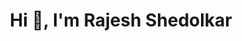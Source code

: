 <h1 align="center">Hi 👋, I'm Rajesh Shedolkar</h1>

<!--
<p align="left"> <img src="https://komarev.com/ghpvc/?username=shedolkar12&label=Profile%20views&color=0e75b6&style=flat" alt="shedolkar12" /> </p>

<p align="left"> <a href="https://github.com/ryo-ma/github-profile-trophy"><img src="https://github-profile-trophy.vercel.app/?username=shedolkar12" alt="shedolkar12" /></a> </p>

- 🔭 I’m currently working on **Python, NodeJS, React and bunch of other new tech**
-->

<!--
**shedolkar12/shedolkar12** is a ✨ _special_ ✨ repository because its `README.md` (this file) appears on your GitHub profile.

Here are some ideas to get you started:

- 🔭 I’m currently working on ...
- 🌱 I’m currently learning ...
- 👯 I’m looking to collaborate on ...
- 🤔 I’m looking for help with ...
- 💬 Ask me about ...
- 📫 How to reach me: ...
- 😄 Pronouns: ...
- ⚡ Fun fact: ...

<p><img align="center" src="https://github-readme-streak-stats.herokuapp.com/?user=shedolkar12&" alt="shedolkar12" /></p>
-->
